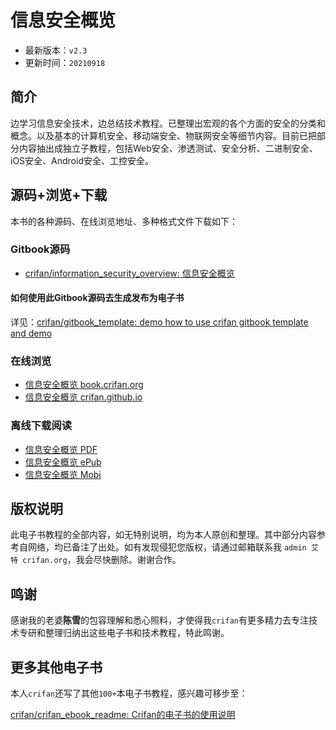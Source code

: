 # 信息安全概览

* 最新版本：`v2.3`
* 更新时间：`20210918`

## 简介

边学习信息安全技术，边总结技术教程。已整理出宏观的各个方面的安全的分类和概念。以及基本的计算机安全、移动端安全、物联网安全等细节内容。目前已把部分内容抽出成独立子教程，包括Web安全、渗透测试、安全分析、二进制安全、iOS安全、Android安全、工控安全。

## 源码+浏览+下载

本书的各种源码、在线浏览地址、多种格式文件下载如下：

### Gitbook源码

* [crifan/information_security_overview: 信息安全概览](https://github.com/crifan/information_security_overview)

#### 如何使用此Gitbook源码去生成发布为电子书

详见：[crifan/gitbook_template: demo how to use crifan gitbook template and demo](https://github.com/crifan/gitbook_template)

### 在线浏览

* [信息安全概览 book.crifan.org](https://book.crifan.org/books/information_security_overview/website)
* [信息安全概览 crifan.github.io](https://crifan.github.io/information_security_overview/website)

### 离线下载阅读

* [信息安全概览 PDF](https://book.crifan.org/books/information_security_overview/pdf/information_security_overview.pdf)
* [信息安全概览 ePub](https://book.crifan.org/books/information_security_overview/epub/information_security_overview.epub)
* [信息安全概览 Mobi](https://book.crifan.org/books/information_security_overview/mobi/information_security_overview.mobi)

## 版权说明

此电子书教程的全部内容，如无特别说明，均为本人原创和整理。其中部分内容参考自网络，均已备注了出处。如有发现侵犯您版权，请通过邮箱联系我 `admin 艾特 crifan.org`，我会尽快删除。谢谢合作。

## 鸣谢

感谢我的老婆**陈雪**的包容理解和悉心照料，才使得我`crifan`有更多精力去专注技术专研和整理归纳出这些电子书和技术教程，特此鸣谢。

## 更多其他电子书

本人`crifan`还写了其他`100+`本电子书教程，感兴趣可移步至：

[crifan/crifan_ebook_readme: Crifan的电子书的使用说明](https://github.com/crifan/crifan_ebook_readme)
